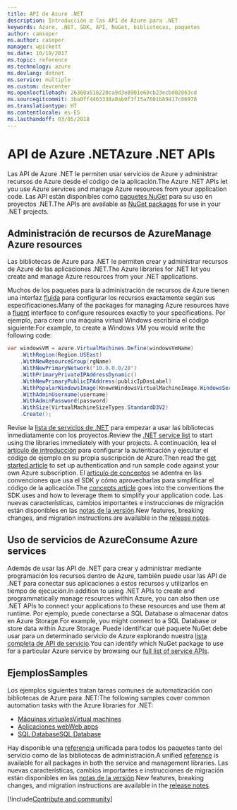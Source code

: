 ```yaml
---
title: API de Azure .NET
description: Introducción a las API de Azure para .NET
keywords: Azure, .NET, SDK, API, NuGet, bibliotecas, paquetes
author: camsoper
ms.author: casoper
manager: wpickett
ms.date: 10/19/2017
ms.topic: reference
ms.technology: azure
ms.devlang: dotnet
ms.service: multiple
ms.custom: devcenter
ms.openlocfilehash: 26360a516220ca9d3e8901e60cb23ecbd02863cd
ms.sourcegitcommit: 3ba0ff4463338a0ab0f3f15a7601b89417c06970
ms.translationtype: HT
ms.contentlocale: es-ES
ms.lasthandoff: 03/05/2018
---
```

# <a name="azure-net-apis"></a><span data-ttu-id="60a18-104">API de Azure .NET</span><span class="sxs-lookup"><span data-stu-id="60a18-104">Azure .NET APIs</span></span>

<span data-ttu-id="60a18-105">Las API de Azure .NET le permiten usar servicios de Azure y administrar recursos de Azure desde el código de la aplicación.</span><span class="sxs-lookup"><span data-stu-id="60a18-105">The Azure .NET APIs let you use Azure services and manage Azure resources from your application code.</span></span> <span data-ttu-id="60a18-106">Las API están disponibles como [paquetes NuGet](/dotnet/api/overview/azure/) para su uso en proyectos .NET.</span><span class="sxs-lookup"><span data-stu-id="60a18-106">The APIs are available as [NuGet packages](/dotnet/api/overview/azure/) for use in your .NET projects.</span></span> 

## <a name="manage-azure-resources"></a><span data-ttu-id="60a18-107">Administración de recursos de Azure</span><span class="sxs-lookup"><span data-stu-id="60a18-107">Manage Azure resources</span></span>

<span data-ttu-id="60a18-108">Las bibliotecas de Azure para .NET le permiten crear y administrar recursos de Azure de las aplicaciones .NET.</span><span class="sxs-lookup"><span data-stu-id="60a18-108">The Azure libraries for .NET let you create and manage Azure resources from your .NET applications.</span></span>

<span data-ttu-id="60a18-109">Muchos de los paquetes para la administración de recursos de Azure tienen una interfaz [fluida](dotnet-sdk-azure-concepts.md) para configurar los recursos exactamente según sus especificaciones.</span><span class="sxs-lookup"><span data-stu-id="60a18-109">Many of the packages for managing Azure resources have a [fluent](dotnet-sdk-azure-concepts.md) interface to configure resources exactly to your specifications.</span></span> <span data-ttu-id="60a18-110">Por ejemplo, para crear una máquina virtual Windows escribiría el código siguiente:</span><span class="sxs-lookup"><span data-stu-id="60a18-110">For example, to create a Windows VM you would write the following code:</span></span>

```csharp
var windowsVM = azure.VirtualMachines.Define(windowsVmName)
    .WithRegion(Region.USEast)
    .WithNewResourceGroup(rgName)
    .WithNewPrimaryNetwork("10.0.0.0/28")
    .WithPrimaryPrivateIPAddressDynamic()
    .WithNewPrimaryPublicIPAddress(publicIpDnsLabel)
    .WithPopularWindowsImage(KnownWindowsVirtualMachineImage.WindowsServer2012R2Datacenter)
    .WithAdminUsername(username)
    .WithAdminPassword(password)
    .WithSize(VirtualMachineSizeTypes.StandardD3V2)
    .Create();
 ```

<span data-ttu-id="60a18-111">Revise la [lista de servicios de .NET](/dotnet/api/overview/azure/) para empezar a usar las bibliotecas inmediatamente con los proyectos.</span><span class="sxs-lookup"><span data-stu-id="60a18-111">Review the [.NET service list](/dotnet/api/overview/azure/) to start using the libraries immediately with your projects.</span></span> <span data-ttu-id="60a18-112">A continuación, lea el [artículo de introducción](dotnet-sdk-azure-get-started.md) para configurar la autenticación y ejecutar el código de ejemplo en su propia suscripción de Azure.</span><span class="sxs-lookup"><span data-stu-id="60a18-112">Then read the [get started article](dotnet-sdk-azure-get-started.md) to set up authentication and run sample code against your own Azure subscription.</span></span>  <span data-ttu-id="60a18-113">El [artículo de conceptos](dotnet-sdk-azure-concepts.md) se adentra en las convenciones que usa el SDK y cómo aprovecharlas para simplificar el código de la aplicación.</span><span class="sxs-lookup"><span data-stu-id="60a18-113">The [concepts article](dotnet-sdk-azure-concepts.md) goes into the conventions the SDK uses and how to leverage them to simplify your application code.</span></span> <span data-ttu-id="60a18-114">Las nuevas características, cambios importantes e instrucciones de migración están disponibles en las [notas de la versión](dotnet-sdk-azure-release-notes.md).</span><span class="sxs-lookup"><span data-stu-id="60a18-114">New features, breaking changes, and migration instructions are available in the [release notes](dotnet-sdk-azure-release-notes.md).</span></span>

## <a name="consume-azure-services"></a><span data-ttu-id="60a18-115">Uso de servicios de Azure</span><span class="sxs-lookup"><span data-stu-id="60a18-115">Consume Azure services</span></span>

<span data-ttu-id="60a18-116">Además de usar las API de .NET para crear y administrar mediante programación los recursos dentro de Azure, también puede usar las API de .NET para conectar sus aplicaciones a estos recursos y utilizarlos en tiempo de ejecución.</span><span class="sxs-lookup"><span data-stu-id="60a18-116">In addition to using .NET APIs to create and programmatically manage resources within Azure, you can also then use .NET APIs to connect your applications to these resources and use them at runtime.</span></span>  <span data-ttu-id="60a18-117">Por ejemplo, puede conectarse a SQL Database o almacenar datos en Azure Storage.</span><span class="sxs-lookup"><span data-stu-id="60a18-117">For example, you might connect to a SQL Database or store data within Azure Storage.</span></span>  <span data-ttu-id="60a18-118">Puede identificar qué paquete NuGet debe usar para un determinado servicio de Azure explorando nuestra [lista completa de API de servicio](/dotnet/api/overview/azure/).</span><span class="sxs-lookup"><span data-stu-id="60a18-118">You can identify which NuGet package to use for a particular Azure service by browsing our [full list of service APIs](/dotnet/api/overview/azure/).</span></span>  

## <a name="samples"></a><span data-ttu-id="60a18-119">Ejemplos</span><span class="sxs-lookup"><span data-stu-id="60a18-119">Samples</span></span>

<span data-ttu-id="60a18-120">Los ejemplos siguientes tratan tareas comunes de automatización con bibliotecas de Azure para .NET:</span><span class="sxs-lookup"><span data-stu-id="60a18-120">The following samples cover common automation tasks with the Azure libraries for .NET:</span></span>

- [<span data-ttu-id="60a18-121">Máquinas virtuales</span><span class="sxs-lookup"><span data-stu-id="60a18-121">Virtual machines</span></span>](dotnet-sdk-azure-virtual-machine-samples.md)
- [<span data-ttu-id="60a18-122">Aplicaciones web</span><span class="sxs-lookup"><span data-stu-id="60a18-122">Web apps</span></span>](dotnet-sdk-azure-web-apps-samples.md)
- [<span data-ttu-id="60a18-123">SQL Database</span><span class="sxs-lookup"><span data-stu-id="60a18-123">SQL Database</span></span>](dotnet-sdk-azure-sql-database-samples.md)

<span data-ttu-id="60a18-124">Hay disponible una [referencia](/dotnet/api/overview/azure/?view=azure-dotnet) unificada para todos los paquetes tanto del servicio como de las bibliotecas de administración.</span><span class="sxs-lookup"><span data-stu-id="60a18-124">A unified [reference](/dotnet/api/overview/azure/?view=azure-dotnet) is available for all packages in both the service and management libraries.</span></span> <span data-ttu-id="60a18-125">Las nuevas características, cambios importantes e instrucciones de migración están disponibles en las [notas de la versión](dotnet-sdk-azure-release-notes.md).</span><span class="sxs-lookup"><span data-stu-id="60a18-125">New features, breaking changes, and migration instructions are available in the [release notes](dotnet-sdk-azure-release-notes.md).</span></span>

[!include[Contribute and community](includes/contribute.md)]